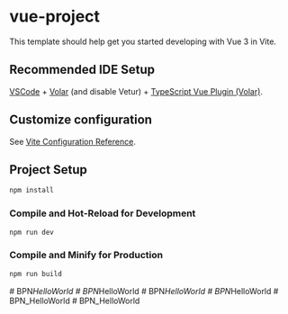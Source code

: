 # vue-project

This template should help get you started developing with Vue 3 in Vite.

## Recommended IDE Setup

[VSCode](https://code.visualstudio.com/) + [Volar](https://marketplace.visualstudio.com/items?itemName=Vue.volar) (and disable Vetur) + [TypeScript Vue Plugin (Volar)](https://marketplace.visualstudio.com/items?itemName=Vue.vscode-typescript-vue-plugin).

## Customize configuration

See [Vite Configuration Reference](https://vitejs.dev/config/).

## Project Setup

```sh
npm install
```

### Compile and Hot-Reload for Development

```sh
npm run dev
```

### Compile and Minify for Production

```sh
npm run build
```
#   B P N _ H e l l o W o r l d  
 #   B P N _ H e l l o W o r l d  
 #   B P N _ H e l l o W o r l d  
 #   B P N _ H e l l o W o r l d  
 #   B P N _ H e l l o W o r l d  
 # BPN_HelloWorld
